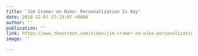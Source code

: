 ```yaml
---
title: 'Jim Cramer on Nike: Personalization Is Key'
date: 2018-12-07 17:13:07 +0000
author: ''
publication: ''
link: https://www.thestreet.com/video/jim-cramer-on-nike-personalization-is-key-14550988?utm_source=hs_email&utm_medium=email&utm_content=2&_hsenc=p2ANqtz-_4_dgxTd3E3geAoAkJ2Fmvp6xStVJMM_KPjHwas20scCRbmBYwiU8LHXfiCYoQKoFtus44OepIghp_dpBMyOQgl-SMuEa8gBVxmpYqxDj_xCeF8F0&_hsmi=2
image: ''

---
```

